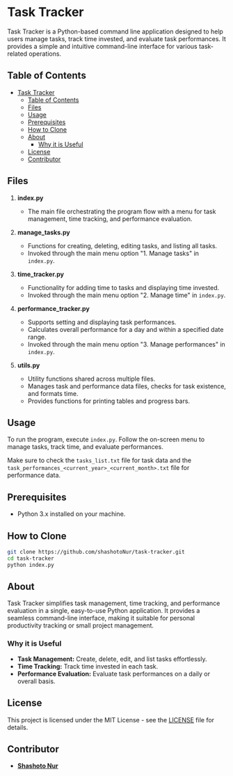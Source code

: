 # Task Tracker

Task Tracker is a Python-based command line application designed to help users manage tasks, track time invested, and evaluate task performances. It provides a simple and intuitive command-line interface for various task-related operations.

## Table of Contents

- [Task Tracker](#task-tracker)
	- [Table of Contents](#table-of-contents)
	- [Files](#files)
	- [Usage](#usage)
	- [Prerequisites](#prerequisites)
	- [How to Clone](#how-to-clone)
	- [About](#about)
		- [Why it is Useful](#why-it-is-useful)
	- [License](#license)
	- [Contributor](#contributor)

## Files

1. **index.py**
   - The main file orchestrating the program flow with a menu for task management, time tracking, and performance evaluation.

2. **manage_tasks.py**
   - Functions for creating, deleting, editing tasks, and listing all tasks.
   - Invoked through the main menu option "1. Manage tasks" in `index.py`.

3. **time_tracker.py**
   - Functionality for adding time to tasks and displaying time invested.
   - Invoked through the main menu option "2. Manage time" in `index.py`.

4. **performance_tracker.py**
   - Supports setting and displaying task performances.
   - Calculates overall performance for a day and within a specified date range.
   - Invoked through the main menu option "3. Manage performances" in `index.py`.

5. **utils.py**
   - Utility functions shared across multiple files.
   - Manages task and performance data files, checks for task existence, and formats time.
   - Provides functions for printing tables and progress bars.

## Usage

To run the program, execute `index.py`. Follow the on-screen menu to manage tasks, track time, and evaluate performances.

Make sure to check the `tasks_list.txt` file for task data and the `task_performances_<current_year>_<current_month>.txt` file for performance data.

## Prerequisites

- Python 3.x installed on your machine.

## How to Clone

```bash
git clone https://github.com/shashotoNur/task-tracker.git
cd task-tracker
python index.py
```

## About

Task Tracker simplifies task management, time tracking, and performance evaluation in a single, easy-to-use Python application. It provides a seamless command-line interface, making it suitable for personal productivity tracking or small project management.

### Why it is Useful

- **Task Management:** Create, delete, edit, and list tasks effortlessly.
- **Time Tracking:** Track time invested in each task.
- **Performance Evaluation:** Evaluate task performances on a daily or overall basis.

## License

This project is licensed under the MIT License - see the [LICENSE](LICENSE) file for details.

## Contributor

- [**Shashoto Nur**](https://github.com/shashotoNur)
